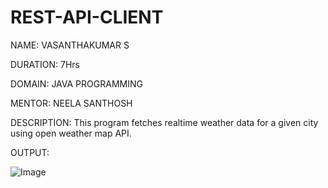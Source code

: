 # REST-API-CLIENT



NAME: VASANTHAKUMAR S



DURATION: 7Hrs 

DOMAIN: JAVA PROGRAMMING 

MENTOR: NEELA SANTHOSH

DESCRIPTION: This program fetches realtime weather data for a given city using open weather map API.

OUTPUT: 

![Image](https://github.com/user-attachments/assets/506b95e0-2f61-4930-8bcf-64f853692f63)
